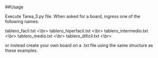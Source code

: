 ##Usage

Execute Tarea_3.py file. When asked for a board, ingress one of the following names:

tablero_facil.txt <\br>
tablero_hiperfacil.txt <\br>
tablero_intermedio.txt <\br>
tablero_medio.txt <\br>
tablero_dificil.txt <\br>

or instead create your own board on a .txt file using the same structure as these examples. 
